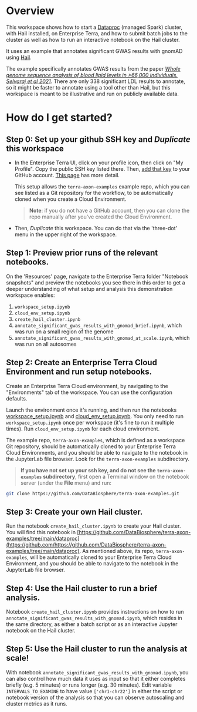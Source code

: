 # Overview

This workspace shows how to start a [Dataproc](https://cloud.google.com/dataproc) (managed Spark) cluster, with Hail installed, on Enterprise Terra, and how to submit batch jobs to the cluster as well as how to run an interactive notebook on the Hail cluster.

It uses an example that annotates significant GWAS results with gnomAD using [Hail](https://hail.is/).

The example specifically annotates GWAS results from the paper [*Whole genome sequence analysis of blood lipid levels in >66,000 individuals. Selvaraj et al 2021*](https://www.biorxiv.org/content/10.1101/2021.10.11.463514v1.supplementary-material). There are only 338 significant LDL results to annotate, so it might be faster to annotate using a tool other than Hail, but this workspace is meant to be illustrative and run on publicly available data.

# How do I get started?

## Step 0: Set up your github SSH key and _Duplicate_ this workspace

- In the Enterprise Terra UI, click on your profile icon, then click on "My Profile". Copy the public SSH key listed there.
  Then, [add that key](https://docs.github.com/en/authentication/connecting-to-github-with-ssh/adding-a-new-ssh-key-to-your-github-account) to your GitHub account.
  [This page](https://terra-docs.api.verily.com/docs/how_to_guides/terra_ssh_key_guide/) has more detail.

  This setup allows the `terra-axon-examples` example repo, which you can see listed as a Git repository for the workflow, to be automatically cloned when you create a Cloud Environment.
  > **Note**: if you do not have a GitHub account, then you can clone the repo manually after you've created the Cloud Environment.

- Then, *Duplicate* this workspace. You can do that via the 'three-dot' menu in the upper right of the workspace.



## Step 1: Preview prior runs of the relevant notebooks.

On the 'Resources' page, navigate to the Enterprise Terra folder "Notebook snapshots" and preview the notebooks you see there in this order to get a deeper understanding of what setup and analysis this demonstration workspace enables:
1. `workspace_setup.ipynb`
2. `cloud_env_setup.ipynb`
3. `create_hail_cluster.ipynb`
4. `annotate_significant_gwas_results_with_gnomad_brief.ipynb`, which was run on a small region of the genome
5. `annotate_significant_gwas_results_with_gnomad_at_scale.ipynb`, which was run on all autosomes


## Step 2: Create an Enterprise Terra Cloud Environment and run setup notebooks.

Create an Enterprise Terra Cloud environment, by navigating to the "Environments" tab of the workspace. You can use the configuration defaults.

Launch the environment once it's running, and then run the notebooks [workspace_setup.ipynb](https://github.com/DataBiosphere/terra-axon-examples/blob/main/workspace_setup.ipynb) and [cloud_env_setup.ipynb](https://github.com/DataBiosphere/terra-axon-examples/blob/main/cloud_env_setup.ipynb). You only need to run `workspace_setup.ipynb` once per workspace (it's fine to run it multiple times).  Run `cloud_env_setup.ipynb` for each cloud environment.

The example repo, `terra-axon-examples`, which is defined as a workspace Git repository, should be automatically cloned to your Enterprise Terra Cloud Environments, and you should be able to navigate to the notebook in the JupyterLab file browser. Look for the `terra-axon-examples` subdirectory.

> **If you have not set up your ssh key, and do not see the `terra-axon-examples` subdirectory**, first open a Terminal window on the notebook server (under the **File** menu) and run:

  ```sh
  git clone https://github.com/DataBiosphere/terra-axon-examples.git
  ```

## Step 3: Create your own Hail cluster.

Run the notebook `create_hail_cluster.ipynb` to create your Hail cluster. You will find this notebook in [https://github.com/DataBiosphere/terra-axon-examples/tree/main/dataproc](https://github.com/https://github.com/DataBiosphere/terra-axon-examples/tree/main/dataproc).  As mentioned above, its repo, `terra-axon-examples`, will be automatically cloned to your Enterprise Terra Cloud Environment, and you should be able to navigate to the notebook in the JupyterLab file browser.

## Step 4: Use the Hail cluster to run a brief analysis.

Notebook `create_hail_cluster.ipynb` provides instructions on how to run `annotate_significant_gwas_results_with_gnomad.ipynb`, which resides in the same directory, as either a batch script or as an interactive Jupyter notebook on the Hail cluster.

## Step 5: Use the Hail cluster to run the analysis at scale!

With notebook `annotate_significant_gwas_results_with_gnomad.ipynb`, you can also control how much data it uses as input so that it either completes briefly (e.g. 5 minutes) or runs longer (e.g. 30 minutes). Edit variable `INTERVALS_TO_EXAMINE` to have value `['chr1-chr22']` in either the script or notebook version of the analysis so that you can observe autoscaling and cluster metrics as it runs.
